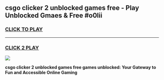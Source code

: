
## csgo clicker 2 unblocked games free - Play Unblocked Gmaes & Free #o0lii
<h3>
<a href="https://news.freeplayer.one?title=csgo_clicker_2_unblocked_games_free&ref=03M">CLICK TO PLAY</a></h3>
<hr>

<h3>
<a href="https://news.freeplayer.one?title=csgo_clicker_2_unblocked_games_free&ref=03M">CLICK 2 PLAY</a>
  
</h3>

<a href="https://news.freeplayer.one?title=csgo_clicker_2_unblocked_games_free&ref=03M"><img src="https://clearcache.store/games.png"></a>


**csgo clicker 2 unblocked games free games unblocked: Your Gateway to Fun and Accessible Online Gaming**
